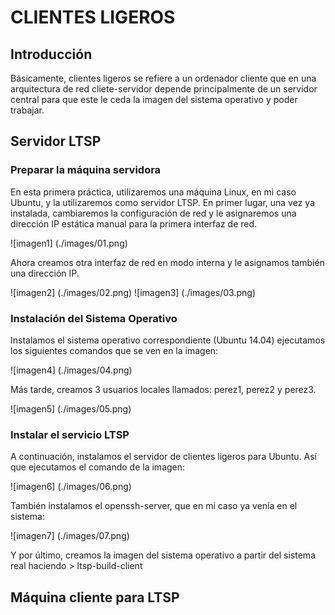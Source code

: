 # CLIENTES LIGEROS

## Introducción

Básicamente, clientes ligeros se refiere a un ordenador cliente que en una arquitectura de red cliete-servidor depende principalmente de un servidor central para que este le ceda la imagen del sistema operativo y poder trabajar.

## Servidor LTSP

### Preparar la máquina servidora

En esta primera práctica, utilizaremos una máquina Linux, en mi caso Ubuntu, y la utilizaremos como servidor LTSP. En primer lugar, una vez ya instalada, cambiaremos la configuración de red y le asignaremos una dirección IP estática manual para la primera interfaz de red.

![imagen1] (./images/01.png)

Ahora creamos otra interfaz de red en modo interna y le asignamos también una dirección IP.

![imagen2] (./images/02.png)
![imagen3] (./images/03.png)

### Instalación del Sistema Operativo

Instalamos el sistema operativo correspondiente (Ubuntu 14.04) ejecutamos los siguientes comandos que se ven en la imagen:

![imagen4] (./images/04.png)

Más tarde, creamos 3 usuarios locales llamados: perez1, perez2 y perez3.

![imagen5] (./images/05.png)

### Instalar el servicio LTSP

A continuación, instalamos el servidor de clientes ligeros para Ubuntu. Así que ejecutamos el comando de la imagen:

![imagen6] (./images/06.png)

También instalamos el openssh-server, que en mi caso ya venía en el sistema:

![imagen7] (./images/07.png)

Y por último, creamos la imagen del sistema operativo a partir del sistema real haciendo > ltsp-build-client

## Máquina cliente para LTSP
